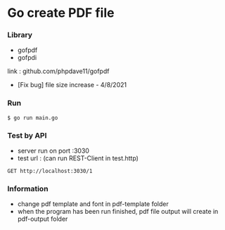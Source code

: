 # Go create PDF file

### Library
- gofpdf
- gofpdi

link : github.com/phpdave11/gofpdf

- [Fix bug] file size increase - 4/8/2021

### Run
```
$ go run main.go
```

### Test by API

- server run on port :3030
- test url : (can run REST-Client in test.http)

```
GET http://localhost:3030/1
```

### Information
- change pdf template and font in pdf-template folder
- when the program has been run finished, pdf file output will create in pdf-output folder